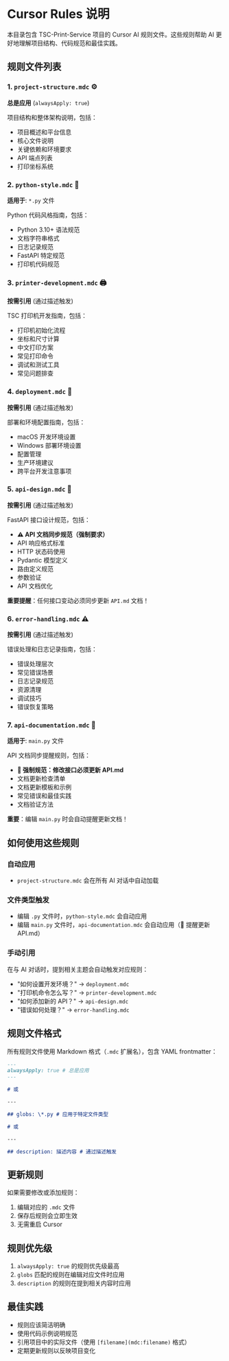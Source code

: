 # Cursor Rules 说明

本目录包含 TSC-Print-Service 项目的 Cursor AI 规则文件。这些规则帮助 AI 更好地理解项目结构、代码规范和最佳实践。

## 规则文件列表

### 1. `project-structure.mdc` ⚙️

**总是应用** (`alwaysApply: true`)

项目结构和整体架构说明，包括：

- 项目概述和平台信息
- 核心文件说明
- 关键依赖和环境要求
- API 端点列表
- 打印坐标系统

### 2. `python-style.mdc` 🐍

**适用于**: `*.py` 文件

Python 代码风格指南，包括：

- Python 3.10+ 语法规范
- 文档字符串格式
- 日志记录规范
- FastAPI 特定规范
- 打印机代码规范

### 3. `printer-development.mdc` 🖨️

**按需引用** (通过描述触发)

TSC 打印机开发指南，包括：

- 打印机初始化流程
- 坐标和尺寸计算
- 中文打印方案
- 常见打印命令
- 调试和测试工具
- 常见问题排查

### 4. `deployment.mdc` 🚀

**按需引用** (通过描述触发)

部署和环境配置指南，包括：

- macOS 开发环境设置
- Windows 部署环境设置
- 配置管理
- 生产环境建议
- 跨平台开发注意事项

### 5. `api-design.mdc` 📡

**按需引用** (通过描述触发)

FastAPI 接口设计规范，包括：

- **⚠️ API 文档同步规范（强制要求）**
- API 响应格式标准
- HTTP 状态码使用
- Pydantic 模型定义
- 路由定义规范
- 参数验证
- API 文档优化

**重要提醒**：任何接口变动必须同步更新 `API.md` 文档！

### 6. `error-handling.mdc` ⚠️

**按需引用** (通过描述触发)

错误处理和日志记录指南，包括：

- 错误处理层次
- 常见错误场景
- 日志记录规范
- 资源清理
- 调试技巧
- 错误恢复策略

### 7. `api-documentation.mdc` 📝

**适用于**: `main.py` 文件

API 文档同步提醒规则，包括：

- **🚨 强制规范：修改接口必须更新 API.md**
- 文档更新检查清单
- 文档更新模板和示例
- 常见错误和最佳实践
- 文档验证方法

**重要**：编辑 `main.py` 时会自动提醒更新文档！

## 如何使用这些规则

### 自动应用

- `project-structure.mdc` 会在所有 AI 对话中自动加载

### 文件类型触发

- 编辑 `.py` 文件时，`python-style.mdc` 会自动应用
- 编辑 `main.py` 文件时，`api-documentation.mdc` 会自动应用（🚨 提醒更新 API.md）

### 手动引用

在与 AI 对话时，提到相关主题会自动触发对应规则：

- "如何设置开发环境？" → `deployment.mdc`
- "打印机命令怎么写？" → `printer-development.mdc`
- "如何添加新的 API？" → `api-design.mdc`
- "错误如何处理？" → `error-handling.mdc`

## 规则文件格式

所有规则文件使用 Markdown 格式（`.mdc` 扩展名），包含 YAML frontmatter：

```markdown
---
alwaysApply: true # 总是应用
---

# 或

---

## globs: \*.py # 应用于特定文件类型

# 或

---

## description: 描述内容 # 通过描述触发
```

## 更新规则

如果需要修改或添加规则：

1. 编辑对应的 `.mdc` 文件
2. 保存后规则会立即生效
3. 无需重启 Cursor

## 规则优先级

1. `alwaysApply: true` 的规则优先级最高
2. `globs` 匹配的规则在编辑对应文件时应用
3. `description` 的规则在提到相关内容时应用

## 最佳实践

- 规则应该简洁明确
- 使用代码示例说明规范
- 引用项目中的实际文件（使用 `[filename](mdc:filename)` 格式）
- 定期更新规则以反映项目变化
